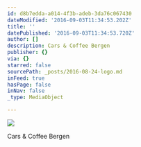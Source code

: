```yaml
---
id: d8b7edda-a014-4f3b-adeb-3da76c067430
dateModified: '2016-09-03T11:34:53.202Z'
title: ''
datePublished: '2016-09-03T11:34:53.720Z'
author: []
description: Cars & Coffee Bergen
publisher: {}
via: {}
starred: false
sourcePath: _posts/2016-08-24-logo.md
inFeed: true
hasPage: false
inNav: false
_type: MediaObject

---
```

![](https://the-grid-user-content.s3-us-west-2.amazonaws.com/9a2e4677-4f58-4bf1-b834-31a78264f1cc.jpg)

Cars & Coffee Bergen